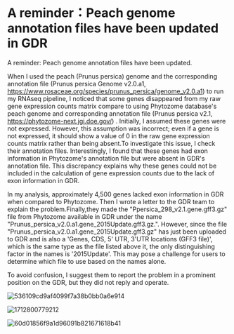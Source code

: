 # A reminder：Peach genome annotation files have been updated in GDR
A reminder: Peach genome annotation files have been updated.

When I used the peach (Prunus persica) genome and the corresponding annotation file (Prunus persica Genome v2.0.a1, https://www.rosaceae.org/species/prunus_persica/genome_v2.0.a1) to run my RNAseq pipeline, I noticed that some genes disappeared from my raw gene expression counts matrix compare to using Phytozome database's peach genome and corresponding annotation file (Prunus persica v2.1, https://phytozome-next.jgi.doe.gov/) . Initially, I assumed these genes were not expressed. However, this assumption was incorrect; even if a gene is not expressed, it should show a value of 0 in the raw gene expression counts matrix rather than being absent.To investigate this issue, I check their annotation files. Interestingly, I found that these genes had exon information in Phytozome's annotation file but were absent in GDR's annotation file. This discrepancy explains why these genes could not be included in the calculation of gene expression counts due to the lack of exon information in GDR.

In my analysis, approximately 4,500 genes lacked exon information in GDR when compared to Phytozome. Then I wrote a letter to the GDR team to explain the problem.Finally,they made the "Ppersica_298_v2.1.gene.gff3.gz" file from Phytozome available in GDR under the name "Prunus_persica_v2.0.a1.gene_2015Update.gff3.gz.". However, since the file "Prunus_persica_v2.0.a1.gene_2015Update.gff3.gz" has just been uploaded to GDR and is also a 'Genes, CDS, 5' UTR, 3'UTR locations (GFF3 file)', which is the same type as the file listed above it, the only distinguishing factor in the names is '2015Update'. This may pose a challenge for users to determine which file to use based on the names alone. 

To avoid confusion, I suggest them to  report the problem in a prominent position on the GDR, but they did not reply and operate.

![536109cd9af4099f7a38b0bb0a6e914](https://github.com/changchuanjun/A_reminder_in_GDR/assets/155738984/15e7eeca-1fc1-448b-942d-9a27bb303375)

![1712800779212](https://github.com/changchuanjun/A_reminder_in_GDR/assets/155738984/313486ff-03b3-4f1f-bbb3-2c177023c2bd)

![60d01856f9a1d96091b821671618b41](https://github.com/changchuanjun/A_reminder_in_GDR/assets/155738984/886ee910-30d4-4360-a898-08f3468b4e60)
